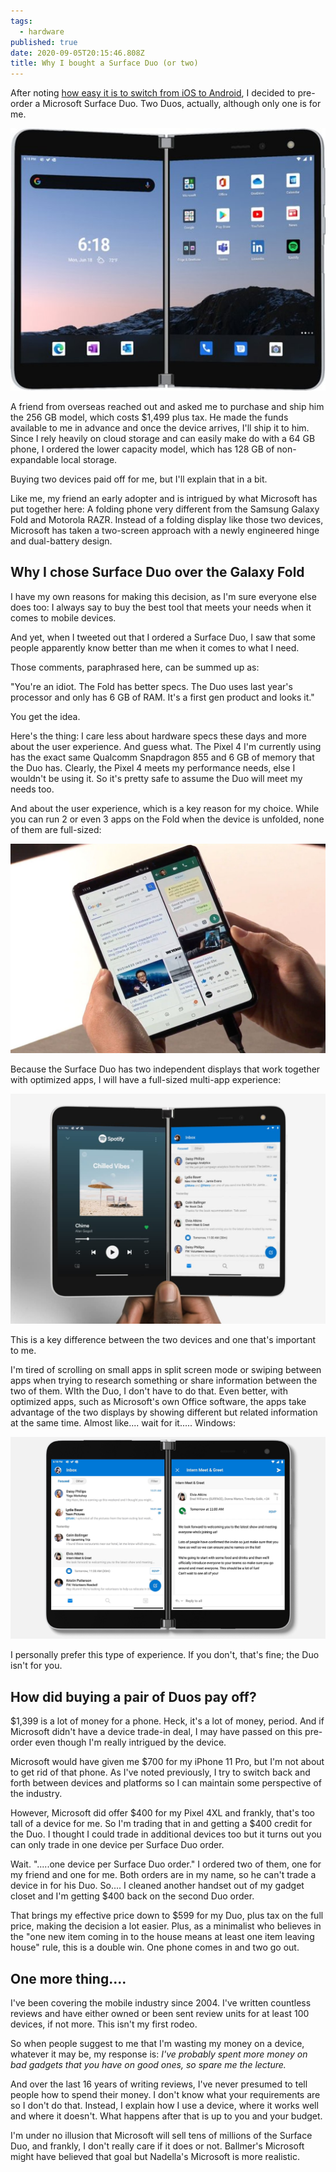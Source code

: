 ```yaml
---
tags:
  - hardware
published: true
date: 2020-09-05T20:15:46.808Z
title: Why I bought a Surface Duo (or two)
---
```

After noting [how easy it is to switch from iOS to Android](https://www.kctofel.com/thoughts-on-switching-from-iphone-to-android-these-days/), I decided to pre-order a Microsoft Surface Duo. Two Duos, actually, although only one is for me. 

![Surface Duo](/src/images/surface-duo.jpg "Surface Duo")

A friend from overseas reached out and asked me to purchase and ship him the 256 GB model, which costs $1,499 plus tax. He made the funds available to me in advance and once the device arrives, I'll ship it to him. Since I rely heavily on cloud storage and can easily make do with a 64 GB phone, I ordered the lower capacity model, which has 128 GB of non-expandable local storage.

Buying two devices paid off for me, but I'll explain that in a bit.

Like me, my friend an early adopter and is intrigued by what Microsoft has put together here: A folding phone very different from the Samsung Galaxy Fold and Motorola RAZR. Instead of a folding display like those two devices, Microsoft has taken a two-screen approach with a newly engineered hinge and dual-battery design.

## Why I chose Surface Duo over the Galaxy Fold

I have my own reasons for making this decision, as I'm sure everyone else does too: I always say to buy the best tool that meets your needs when it comes to mobile devices.

And yet, when I tweeted out that I ordered a Surface Duo, I saw that some people apparently know better than me when it comes to what I need.

Those comments, paraphrased here, can be summed up as:

"You're an idiot. The Fold has better specs. The Duo uses last year's processor and only has 6 GB of RAM. It's a first gen product and looks it."

You get the idea.

Here's the thing: I care less about hardware specs these days and more about the user experience. And guess what. The Pixel 4 I'm currently using has the exact same Qualcomm Snapdragon 855 and 6 GB of memory that the Duo has. Clearly, the Pixel 4 meets my performance needs, else I wouldn't be using it. So it's pretty safe to assume the Duo will meet my needs too.

And about the user experience, which is a key reason for my choice. While you can run 2 or even 3 apps on the Fold when the device is unfolded, none of them are full-sized:

![3 apps on Galaxy Fold](/src/images/galaxy-fold-100788841-large.jpg "3 apps on Galaxy Fold")

Because the Surface Duo has two independent displays that work together with optimized apps, I will have a full-sized multi-app experience:

![Surface Duo 2 apps](/src/images/surface-duo-two-apps.jpg "Surface Duo 2 apps")

This is a key difference between the two devices and one that's important to me.

I'm tired of scrolling on small apps in split screen mode or swiping between apps when trying to research something or share information between the two of them. WIth the Duo, I don't have to do that. Even better, with optimized apps, such as Microsoft's own Office software, the apps take advantage of the two displays by showing different but related information at the same time. Almost like.... wait for it..... Windows:

![Outlook on Surface Duo](/src/images/microsoft-surface-duo-outlook-100854304-large.jpg "Outlook on Surface Duo")

I personally prefer this type of experience. If you don't, that's fine; the Duo isn't for you.

## How did buying a pair of Duos pay off?

$1,399 is a lot of money for a phone. Heck, it's a lot of money, period. And if Microsoft didn't have a device trade-in deal, I may have passed on this pre-order even though I'm really intrigued by the device.

Microsoft would have given me $700 for my iPhone 11 Pro, but I'm not about to get rid of that phone. As I've noted previously, I try to switch back and forth between devices and platforms so I can maintain some perspective of the industry.

However, Microsoft did offer $400 for my Pixel 4XL and frankly, that's too tall of a device for me. So I'm trading that in and getting a $400 credit for the Duo. I thought I could trade in additional devices too but it turns out you can only trade in one device per Surface Duo order.

Wait. ".....one device per Surface Duo order." I ordered two of them, one for my friend and one for me. Both orders are in my name, so he can't trade a device in for his Duo. So.... I cleaned another handset out of my gadget closet and I'm getting $400 back on the second Duo order.

That brings my effective price down to $599 for my Duo, plus tax on the full price, making the decision a lot easier. Plus, as a minimalist who believes in the "one new item coming in to the house means at least one item leaving house" rule, this is a double win. One phone comes in and two go out.

## One more thing....

I've been covering the mobile industry since 2004. I've written countless reviews and have either owned or been sent review units for at least 100 devices, if not more. This isn't my first rodeo.

So when people suggest to me that I'm wasting my money on a device, whatever it may be, my response is: *I've probably spent more money on bad gadgets that you have on good ones, so spare me the lecture.*

And over the last 16 years of writing reviews, I've never presumed to tell people how to spend their money. I don't know what your requirements are so I don't do that. Instead, I explain how I use a device, where it works well and where it doesn't. What happens after that is up to you and your budget.

I'm under no illusion that Microsoft will sell tens of millions of the Surface Duo, and frankly, I don't really care if it does or not. Ballmer's Microsoft might have believed that goal but Nadella's Microsoft is more realistic.
